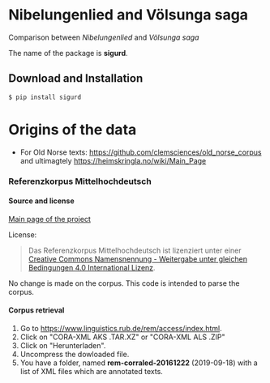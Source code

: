 # Nibelungenlied and Völsunga saga

Comparison between *Nibelungenlied* and *Völsunga saga*

The name of the package is **sigurd**.

## Download and Installation

```bash
$ pip install sigurd
```

# Origins of the data
* For Old Norse texts: https://github.com/clemsciences/old_norse_corpus and ultimagtely https://heimskringla.no/wiki/Main_Page

### Referenzkorpus Mittelhochdeutsch

#### Source and license
[Main page of the project](https://www.linguistics.rub.de/rem/access/index.html)

License: 

> Das Referenzkorpus Mittelhochdeutsch ist lizenziert unter einer [Creative Commons Namensnennung - Weitergabe unter gleichen Bedingungen 4.0 International Lizenz](https://creativecommons.org/licenses/by-sa/4.0/).

No change is made on the corpus. This code is intended to parse the corpus.

#### Corpus retrieval

1. Go to https://www.linguistics.rub.de/rem/access/index.html.
2. Click on "CORA-XML AKS .TAR.XZ" or "CORA-XML ALS .ZIP"
3. Click on "Herunterladen".
4. Uncompress the dowloaded file.
5. You have a folder, named **rem-corraled-20161222** (2019-09-18) with a list of XML files which are annotated texts.
